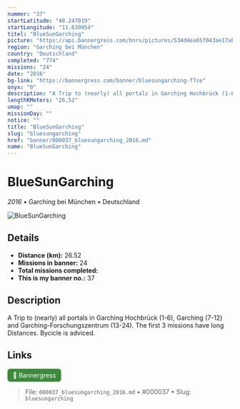 ```yaml
---
nummer: "37"
startLatitude: "48.247019"
startLongitude: "11.630954"
titel: "BlueSunGarching"
picture: "https://api.bannergress.com/bnrs/pictures/534d4ea65f043ae17ab0adaae39ce044"
region: "Garching bei München"
country: "Deutschland"
completed: "774"
missions: "24"
date: "2016"
bg-link: "https://bannergress.com/banner/bluesungarching-f7ce"
onyx: "0"
description: "A Trip to (nearly) all portals in Garching Hochbrück (1-6), Garching (7-12) and Garching-Forschungszentrum (13-24). The first 3 missions have long Distances. Bycicle is adviced."
lengthKMeters: "26,52"
umap: ""
missionDay: ""
notice: ""
title: "BlueSunGarching"
slug: "bluesungarching"
href: "banner/000037_bluesungarching_2016.md"
name: "BlueSunGarching"
---
```

# BlueSunGarching

*2016* • Garching bei München • Deutschland

![BlueSunGarching](https://api.bannergress.com/bnrs/pictures/534d4ea65f043ae17ab0adaae39ce044)



## Details
- **Distance (km):** 26.52
- **Missions in banner:** 24
- **Total missions completed:** 
- **This is my banner no.:** 37



## Description
A Trip to (nearly) all portals in Garching Hochbrück (1-6), Garching (7-12) and Garching-Forschungszentrum (13-24). The first 3 missions have long Distances. Bycicle is adviced.



## Links
<a href="https://bannergress.com/banner/bluesungarching-f7ce" target="_blank" style="display:inline-block;margin-right:8px;padding:6px 12px;background:#3c8b3c;color:#fff;text-decoration:none;border-radius:6px;">🔗 Bannergress</a>



> File: `000037_bluesungarching_2016.md` • #000037 • Slug: `bluesungarching`
